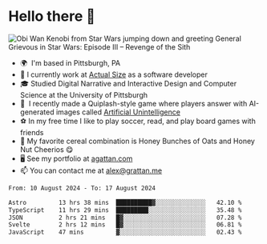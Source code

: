 <!--
**GameDog9988/GameDog9988** is a ✨ _special_ ✨ repository because its `README.md` (this file) appears on your GitHub profile.

Here are some ideas to get you started:

- 🔭 I’m currently working on ...
- 🌱 I’m currently learning ...
- 👯 I’m looking to collaborate on ...
- 🤔 I’m looking for help with ...
- 💬 Ask me about ...
- 📫 How to reach me: ...
- 😄 Pronouns: ...
- ⚡ Fun fact: ...
-->



Hello there 👋
==================================

![Obi Wan Kenobi from Star Wars jumping down and greeting General Grievous in Star Wars: Episode III – Revenge of the Sith](https://github.com/agrattan0820/agrattan0820/assets/51346343/689e56eb-29be-46a5-a079-28ea727b5f7e)


- 🌍  I'm based in Pittsburgh, PA
- 🔭  I currently work at [Actual Size](https://actualsize.com/) as a software developer
- 🎓  Studied Digital Narrative and Interactive Design and Computer Science at the University of Pittsburgh
- 👾  I recently made a Quiplash-style game where players answer with AI-generated images called [Artificial Unintelligence](https://github.com/agrattan0820/artificial-unintelligence)
- ⚽  In my free time I like to play soccer, read, and play board games with friends
- 🥣  My favorite cereal combination is Honey Bunches of Oats and Honey Nut Cheerios 😋
- 🖥️  See my portfolio at [agattan.com](http://agrattan.com/)
- 📫  You can contact me at [alex@grattan.me](mailto:alex@grattan.me)

<!--START_SECTION:waka-->

```txt
From: 10 August 2024 - To: 17 August 2024

Astro         13 hrs 38 mins  ██████████▓░░░░░░░░░░░░░░   42.10 %
TypeScript    11 hrs 29 mins  █████████░░░░░░░░░░░░░░░░   35.48 %
JSON          2 hrs 21 mins   █▓░░░░░░░░░░░░░░░░░░░░░░░   07.28 %
Svelte        2 hrs 12 mins   █▓░░░░░░░░░░░░░░░░░░░░░░░   06.81 %
JavaScript    47 mins         ▓░░░░░░░░░░░░░░░░░░░░░░░░   02.43 %
```

<!--END_SECTION:waka-->
